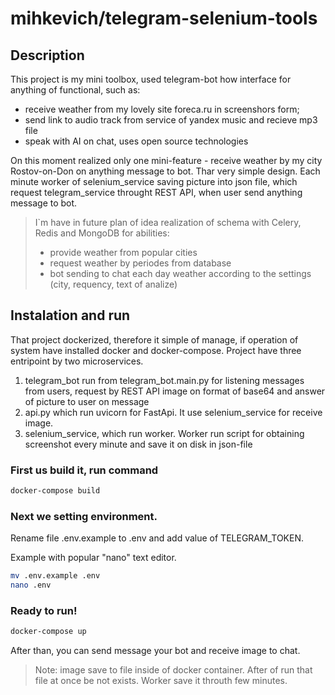 # mihkevich/telegram-selenium-tools

## Description


This project is my mini toolbox, used telegram-bot how interface for anything of functional, such as:
-  receive weather from
my lovely site foreca.ru in screenshors form; 
- send link to audio track from service of yandex music and recieve mp3 file
- speak with AI on chat, uses open source technologies


On this moment realized only one mini-feature - receive weather  by my city Rostov-on-Don on anything message to bot. Thar very simple design. Each minute worker of selenium_service saving picture into json file, which request telegram_service throught REST API, when user send anything message to bot. 

> I`m have in future plan of idea realization of schema with Celery, Redis and MongoDB for abilities:
> - provide weather from popular cities
> - request weather by periodes from database
> - bot sending to chat each day weather according to the settings (city, requency, text of analize)

## Instalation and run

That project dockerized, therefore it simple of manage, if operation of system have installed docker and docker-compose.
Project have three entripoint by two microservices.

1) telegram_bot run from telegram_bot.main.py for listening messages from users, request by REST API image on format of base64 and answer of picture to user on message 
2) api.py which run uvicorn for FastApi. It use selenium_service for receive image.
3) selenium_service, which run worker. Worker run script for obtaining screenshot every minute and save it on disk in json-file

### First us build it, run command
```sh 
docker-compose build
```

### Next we setting environment.

Rename file .env.example to .env and add value of TELEGRAM_TOKEN. 

Example with popular "nano" text editor.

```sh
mv .env.example .env
nano .env
```

### Ready to run!

```sh
docker-compose up
```

After than, you can send message your bot and receive image to chat.

>Note: image save to file  inside of docker container. After of run that file at once be not exists. Worker save it throuth few minutes. 